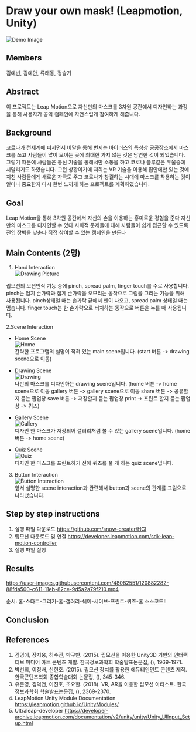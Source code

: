 # Draw your own mask! (Leapmotion, Unity) 
![Demo Image](/image/0.png)

## Members
김예빈, 김예안, 류태동, 정슬기

## Abstract
이 프로젝트는 Leap Motion으로 자신만의 마스크를 3차원 공간에서 디자인하는 과정을 통해 사용자가 공익 캠페인에 자연스럽게 참여하게 해줍니다.

## Background 
코로나가 전세계에 퍼지면서 비말을 통해 번지는 바이러스의 특성상 공공장소에서 마스크를 쓰고 사람들이 많이 모이는 곳에 최대한 가지 않는 것은 당연한 것이 되었습니다. 그렇기 때문에 사람들은 통신 기술을 통해서만 소통을 하고 코로나 블루같은 우울증에 시달리기도 하였습니다. 그런 상황이기에 저희는 VR 기술을 이용해 집안에만 있는 것에 지친 사람들에게 새로운 자극도 주고 코로나가 창궐하는 시대에 마스크를 착용하는 것이 얼마나 중요한지 다시 한번 느끼게 하는 프로젝트를 계획하였습니다.

## Goal 
Leap Motion을 통해 3차원 공간에서 자신의 손을 이용하는 흥미로운 경험을 준다
자신만의 마스크를 디자인할 수 있다
사회적 문제들에 대해 사람들이 쉽게 접근할 수 있도록 진입 장벽을 낮춘다
직접 참여할 수 있는 캠페인을 만든다

## Main Contents (2명)
1. Hand Interaction   
![Drawing Picture](/image/1.png)   

      
립모션의 모션인식 기능 중에 pinch, spread palm, finger touch를 주로 사용합니다. pinch는 엄지 손가락과 집게 손가락을 오므리는 동작으로 그림을 그리는 기능을 위해 사용됩니다. pinch상태일 때는 손가락 끝에서 펜이 나오고, spread palm 상태일 때는 멈춥니다. finger touch는 한 손가락으로 터치하는 동작으로 버튼을 누를 때 사용됩니다.


2.Scene Interaction 

* Home Scene   
![Home](/image/2.png)   
간략한 프로그램의 설명이 적혀 있는 main scene입니다.
 (start 버튼 -> drawing scene으로 이동) 


* Drawing Scene   
![Drawing](/image/3.png)   
나만의 마스크를 디자인하는 drawing scene입니다.
(home 버튼 -> home scene으로 이동
 gallery 버튼 -> gallery scene으로 이동 
share 버튼 -> 공유할지 묻는 팝업창
save 버튼 -> 저장할지 묻는 팝업창 
print -> 프린트 할지 묻는 팝업창 -> 퀴즈)  

* Gallery Scene   
![Gallery](/image/4.png)   
디자인 한 마스크가 저장되어 갤러리처럼 볼 수 있는 gallery scene입니다.
(home 버튼 -> home scene) 

* Quiz Scene   
![Quiz](/image/5.png)   
디자인 한 마스크를 프린트하기 전에 퀴즈를 풀 게 하는 quiz scene입니다.      
   
3. Button Interaction   
![Button Interaction](/image/6.png)   
앞서 설명한 scene interaction과 관련해서 button과 scene의 관계를 그림으로 나타냈습니다.


## Step by step instructions
1.  실행 파일 다운로드 https://github.com/snow-creater/HCI
3.  립모션 다운로드 및 연결 https://developer.leapmotion.com/sdk-leap-motion-controller
4.  실행 파일 실행

## Results


https://user-images.githubusercontent.com/48082551/120882282-88fda500-c611-11eb-82ce-9d5a2a79f210.mp4


순서: 홈-스타트-그리기-홈-갤러리-쉐어-세이브-프린트-퀴즈-홈
소스코드!!

## Conclusion 


## References
1.    김영애, 장지웅, 허수진, 박구만. (2015). 립모션을 이용한 Unity3D 기반의 인터랙티브 미디어 아트 콘텐츠 개발. 한국정보과학회 학술발표논문집, (), 1969-1971.
2.    박선희, 이정배, 신현호. (2015). 립모션 장치를 활용한 에듀테인먼트 콘텐츠 제작. 한국콘텐츠학회 종합학술대회 논문집, (), 345-346.
3.    유준영, 김덕연, 이진호, 조요한. (2018). VR, AR을 이용한 립모션 아티스트. 한국정보과학회 학술발표논문집, (), 2369-2370.
4.    LeapMotion Unity Module Documentation https://leapmotion.github.io/UnityModules/
5.    Ultraleap-developer
https://developer-archive.leapmotion.com/documentation/v2/unity/unity/Unity_UIInput_Setup.html

 
